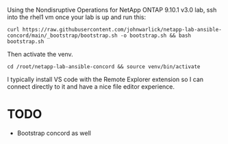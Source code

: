 Using the Nondisruptive Operations for NetApp ONTAP 9.10.1 v3.0 lab, ssh into the rhel1 vm once your lab is up and run this:

```curl https://raw.githubusercontent.com/johnwarlick/netapp-lab-ansible-concord/main/_bootstrap/bootstrap.sh -o bootstrap.sh && bash bootstrap.sh```

Then activate the venv. 

```cd /root/netapp-lab-ansible-concord && source venv/bin/activate```

I typically install VS code with the Remote Explorer extension so I can connect directly to it and have a nice file editor experience. 

# TODO 
- Bootstrap concord as well
